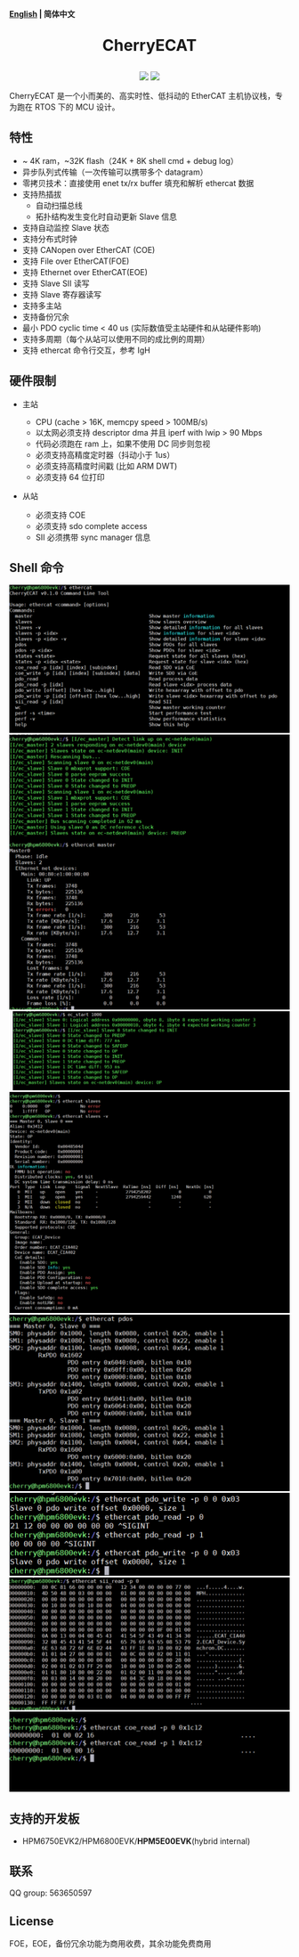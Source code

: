 **[English](README.md) | 简体中文**

<h1 align="center" style="margin: 30px 0 30px; font-weight: bold;">CherryECAT</h1>
<p align="center">
	<a href="https://github.com/cherry-embedded/CherryECAT/releases"><img src="https://img.shields.io/github/release/cherry-embedded/CherryECAT.svg"></a>
	<a href="https://github.com/cherry-embedded/CherryECAT/blob/master/LICENSE"><img src="https://img.shields.io/github/license/cherry-embedded/CherryECAT.svg?style=flat-square"></a>
</p>

CherryECAT 是一个小而美的、高实时性、低抖动的 EtherCAT 主机协议栈，专为跑在 RTOS 下的 MCU 设计。

## 特性

- ~ 4K ram，~32K flash（24K + 8K shell cmd + debug log）
- 异步队列式传输（一次传输可以携带多个 datagram）
- 零拷贝技术：直接使用 enet tx/rx buffer 填充和解析 ethercat 数据
- 支持热插拔
	- 自动扫描总线
	- 拓扑结构发生变化时自动更新 Slave 信息
- 支持自动监控 Slave 状态
- 支持分布式时钟
- 支持 CANopen over EtherCAT (COE)
- 支持 File over EtherCAT(FOE)
- 支持 Ethernet over EtherCAT(EOE)
- 支持 Slave SII 读写
- 支持 Slave 寄存器读写
- 支持多主站
- 支持备份冗余
- 最小 PDO cyclic time < 40 us (实际数值受主站硬件和从站硬件影响)
- 支持多周期（每个从站可以使用不同的成比例的周期）
- 支持 ethercat 命令行交互，参考 IgH

## 硬件限制

- 主站
	- CPU (cache > 16K, memcpy speed > 100MB/s)
	- 以太网必须支持 descriptor dma 并且 iperf with lwip > 90 Mbps
	- 代码必须跑在 ram 上，如果不使用 DC 同步则忽视
	- 必须支持高精度定时器（抖动小于 1us）
	- 必须支持高精度时间戳 (比如 ARM DWT)
	- 必须支持 64 位打印

- 从站
	- 必须支持 COE
	- 必须支持 sdo complete access
	- SII 必须携带 sync manager 信息

## Shell 命令

![ethercat](docs/assets/ethercat.png)
![ethercat](docs/assets/ethercat1.png)
![ethercat](docs/assets/ethercat2.png)
![ethercat](docs/assets/ethercat3.png)
![ethercat](docs/assets/ethercat4.png)
![ethercat](docs/assets/ethercat5.png)
![ethercat](docs/assets/ethercat6.png)
![ethercat](docs/assets/ethercat7.png)

## 支持的开发板

- HPM6750EVK2/HPM6800EVK/**HPM5E00EVK**(hybrid internal)

## 联系

QQ group: 563650597

## License

FOE，EOE，备份冗余功能为商用收费，其余功能免费商用